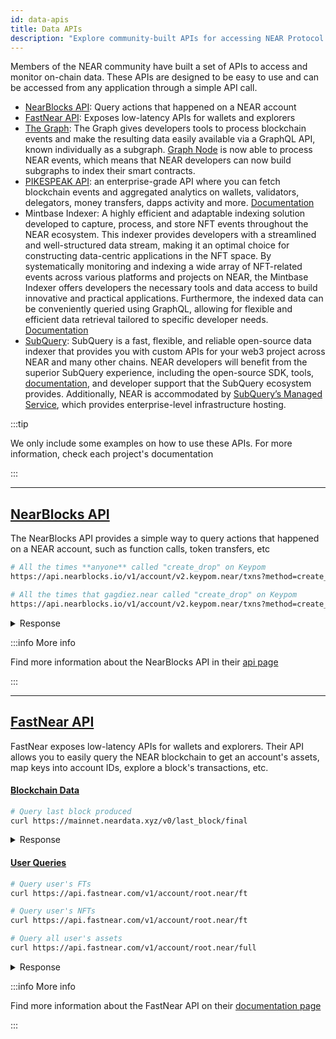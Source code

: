 ```yaml
---
id: data-apis
title: Data APIs
description: "Explore community-built APIs for accessing NEAR Protocol on-chain data, including NearBlocks, FastNear, The Graph, PIKESPEAK, and other indexing solutions."
---
```


Members of the NEAR community have built a set of APIs to access and monitor on-chain data. These APIs are designed to be easy to use and can be accessed from any application through a simple API call.

- [NearBlocks API](#nearblocks-api): Query actions that happened on a NEAR account
- [FastNear API](#fastnear-api): Exposes low-latency APIs for wallets and explorers
- [The Graph](https://thegraph.com/docs/en/cookbook/near/): The Graph gives developers tools to process blockchain events and make the resulting data easily available via a GraphQL API, known individually as a subgraph. [Graph Node](https://github.com/graphprotocol/graph-node) is now able to process NEAR events, which means that NEAR developers can now build subgraphs to index their smart contracts.
- [PIKESPEAK API](https://pikespeak.ai): an enterprise-grade API where you can fetch blockchain events and aggregated analytics on wallets, validators, delegators, money transfers, dapps activity and more. [Documentation](https://doc.pikespeak.ai/)
- Mintbase Indexer: A highly efficient and adaptable indexing solution developed to capture, process, and store NFT events throughout the NEAR ecosystem. This indexer provides developers with a streamlined and well-structured data stream, making it an optimal choice for constructing data-centric applications in the NFT space. By systematically monitoring and indexing a wide array of NFT-related events across various platforms and projects on NEAR, the Mintbase Indexer offers developers the necessary tools and data access to build innovative and practical applications. Furthermore, the indexed data can be conveniently queried using GraphQL, allowing for flexible and efficient data retrieval tailored to specific developer needs. [Documentation](https://github.com/Mintbase/mintbase-js)
- [SubQuery](https://academy.subquery.network/quickstart/quickstart_chains/near.html): SubQuery is a fast, flexible, and reliable open-source data indexer that provides you with custom APIs for your web3 project across NEAR and many other chains. NEAR developers will benefit from the superior SubQuery experience, including the open-source SDK, tools, [documentation](https://academy.subquery.network), and developer support that the SubQuery ecosystem provides. Additionally, NEAR is accommodated by [SubQuery’s Managed Service](http://managedservice.subquery.network/), which provides enterprise-level infrastructure hosting.

:::tip

We only include some examples on how to use these APIs. For more information, check each project's documentation

:::

---

## [NearBlocks API](https://api.nearblocks.io/api-docs/)

The NearBlocks API provides a simple way to query actions that happened on a NEAR account, such as function calls, token transfers, etc

```bash
# All the times **anyone** called "create_drop" on Keypom
https://api.nearblocks.io/v1/account/v2.keypom.near/txns?method=create_drop

# All the times that gagdiez.near called "create_drop" on Keypom
https://api.nearblocks.io/v1/account/v2.keypom.near/txns?method=create_drop&from=gagdiez.near
```


<details>
  <summary> Response </summary>

```json
{
  "txns": [
    {
      "predecessor_account_id": "gagdiez.near",
      "receiver_account_id": "v2.keypom.near",
      "receipt_kind": "ACTION",
      "receipt_outcome": {
        "status": true,
        ...
      },
      ...
    }
  ]
}
```

</details>

:::info More info

Find more information about the NearBlocks API in their [api page](https://api.nearblocks.io/api-docs/)

:::

---

## [FastNear API](https://fastnear.com/)

FastNear exposes low-latency APIs for wallets and explorers. Their API allows you to easily query the NEAR blockchain to get an account's assets, map keys into account IDs, explore a block's transactions, etc.

#### [Blockchain Data](https://github.com/fastnear/neardata-server/)

```bash
# Query last block produced
curl https://mainnet.neardata.xyz/v0/last_block/final
```

<details>
  <summary> Response </summary>

```json
  {
    "block": {
      "author": "aurora.pool.near",
      "header": {
        "height": 129311487,
        "prev_height": 129311486,
        ...
      }
    }
  }
```

</details>

#### [User Queries](https://github.com/fastnear/fastnear-api-server-rs)

```bash
# Query user's FTs
curl https://api.fastnear.com/v1/account/root.near/ft

# Query user's NFTs
curl https://api.fastnear.com/v1/account/root.near/ft

# Query all user's assets
curl https://api.fastnear.com/v1/account/root.near/full
```

<details>
  <summary> Response </summary>

```json
  {
    "account_id": "root.near",
    "tokens": [
      { "balance": "199462092", "contract_id": "the-token.near" },
      ...
    ]
  }
```

</details>

:::info More info

Find more information about the FastNear API on their [documentation page](https://docs.fastnear.com/)

:::
